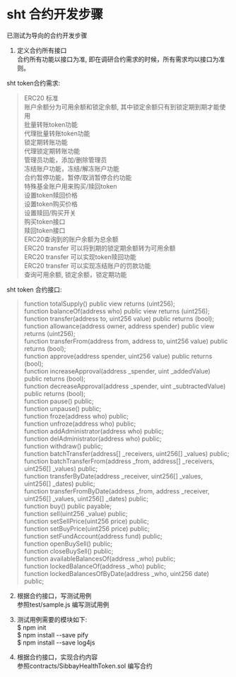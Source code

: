   
# sht 合约开发步骤  
已测试为导向的合约开发步骤  
  
1. 定义合约所有接口  
合约所有功能以接口为准, 即在调研合约需求的时候，所有需求均以接口为准则。  
  
sht token合约需求:    
> ERC20 标准  
> 账户余额分为可用余额和锁定余额, 其中锁定余额只有到锁定期到期才能使用  
> 批量转账token功能  
> 代理批量转账token功能  
> 锁定期转账功能  
> 代理锁定期转账功能  
> 管理员功能，添加/删除管理员  
> 冻结账户功能，冻结/解冻账户功能  
> 合约暂停功能，暂停/取消暂停合约功能  
> 特殊基金账户用来购买/赎回token  
> 设置token赎回价格  
> 设置token购买价格  
> 设置赎回/购买开关  
> 购买token接口  
> 赎回token接口  
> ERC20查询到的账户余额为总余额   
> ERC20 transfer 可以将到期的锁定期余额转为可用余额  
> ERC20 transfer 可以实现token赎回功能  
> ERC20 transfer 可以实现冻结账户的罚款功能  
> 查询可用余额, 锁定余额，锁定期功能  
  
sht token 合约接口:  
> function totalSupply() public view returns (uint256);  
> function balanceOf(address who) public view returns (uint256);  
> function transfer(address to, uint256 value) public returns (bool);  
> function allowance(address owner, address spender) public view returns (uint256);  
> function transferFrom(address from, address to, uint256 value) public returns (bool);  
> function approve(address spender, uint256 value) public returns (bool);  
> function increaseApproval(address _spender, uint _addedValue) public returns (bool);  
> function decreaseApproval(address _spender, uint _subtractedValue) public returns (bool);  
> function pause() public;  
> function unpause() public;  
> function froze(address who) public;  
> function unfroze(address who) public;  
> function addAdministrator(address who) public;  
> function delAdministrator(address who) public;  
> function withdraw() public;  
> function batchTransfer(address[] _receivers, uint256[] _values) public;  
> function batchTransferFrom(address _from, address[] _receivers, uint256[] _values) public;  
> function transferByDate(address _receiver, uint256[] _values, uint256[] _dates) public;  
> function transferFromByDate(address _from, address _receiver, uint256[] _values, uint256[] _dates) public;  
> function buy() public payable;  
> function sell(uint256 _value) public;  
> function setSellPrice(uint256 price) public;  
> function setBuyPrice(uint256 price) public;  
> function setFundAccount(address fund) public;  
> function openBuySell() public;  
> function closeBuySell() public;  
> function availableBalancesOf(address _who) public;  
> function lockedBalanceOf(address _who) public;  
> function lockedBalancesOfByDate(address _who, uint256 date) public;  
  
2. 根据合约接口，写测试用例  
参照test/sample.js 编写测试用例  
  
3. 测试用例需要的模块如下:  
$ npm init  
$ npm install --save pify  
$ npm install --save log4js  
  
4. 根据合约接口，实现合约内容  
参照contracts/SibbayHealthToken.sol 编写合约  

